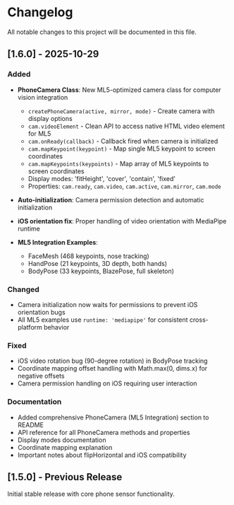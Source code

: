 # Changelog

All notable changes to this project will be documented in this file.

## [1.6.0] - 2025-10-29

### Added
- **PhoneCamera Class**: New ML5-optimized camera class for computer vision integration
  - `createPhoneCamera(active, mirror, mode)` - Create camera with display options
  - `cam.videoElement` - Clean API to access native HTML video element for ML5
  - `cam.onReady(callback)` - Callback fired when camera is initialized
  - `cam.mapKeypoint(keypoint)` - Map single ML5 keypoint to screen coordinates
  - `cam.mapKeypoints(keypoints)` - Map array of ML5 keypoints to screen coordinates
  - Display modes: 'fitHeight', 'cover', 'contain', 'fixed'
  - Properties: `cam.ready`, `cam.video`, `cam.active`, `cam.mirror`, `cam.mode`
  
- **Auto-initialization**: Camera permission detection and automatic initialization
- **iOS orientation fix**: Proper handling of video orientation with MediaPipe runtime
- **ML5 Integration Examples**: 
  - FaceMesh (468 keypoints, nose tracking)
  - HandPose (21 keypoints, 3D depth, both hands)
  - BodyPose (33 keypoints, BlazePose, full skeleton)

### Changed
- Camera initialization now waits for permissions to prevent iOS orientation bugs
- All ML5 examples use `runtime: 'mediapipe'` for consistent cross-platform behavior

### Fixed
- iOS video rotation bug (90-degree rotation) in BodyPose tracking
- Coordinate mapping offset handling with Math.max(0, dims.x) for negative offsets
- Camera permission handling on iOS requiring user interaction

### Documentation
- Added comprehensive PhoneCamera (ML5 Integration) section to README
- API reference for all PhoneCamera methods and properties
- Display modes documentation
- Coordinate mapping explanation
- Important notes about flipHorizontal and iOS compatibility

## [1.5.0] - Previous Release

Initial stable release with core phone sensor functionality.
